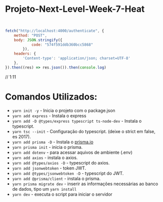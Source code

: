 # Projeto-Next-Level-Week-7-Heat
 

```javascript


fetch("http://localhost:4000/authenticate", {
    method: "POST",
    body: JSON.stringify({
            code: "574f591ddb360bcc5868"
        }),
    headers: {
        'Content-type': 'application/json; charset=UTF-8'
    },
}).then((res) => res.json()).then(console.log)
```

// 1:11

# Comandos Utilizados:

* ``yarn init -y`` - Inicia o projeto com o package.json
* ``yarn add express`` - Instala o express
* ``yarn add -D @types/express typescript ts-node-dev`` - Instala o typescript.
* ``yarn tsc --init`` - Configuração do typescript. (deixe o strict em false, es 2017).
* ``yarn add prisma -D`` - Instala o [prisma.io](https://www.prisma.io/docs/getting-started/setup-prisma/add-to-existing-project/relational-databases-typescript-postgres)
* ``yarn prisma init`` - inicia o prisma.
* ``yarn add dotenv`` - para acessar aquivos de ambiente (.env)
* ``yarn add axios`` - instala o axios.
* ``yarn add @types/axios -D`` - typescript do axios.
* ``yarn add jsonwebtoken`` - token JWT.
* ``yarn add @types/jsonwebtoken -D`` - typescript do JWT.
* ``yarn add @prisma/client`` - instala o prisma.
* ``yarn prisma migrate dev`` - inserir as informações necessárias ao banco de dados, tipo um ``yarn install``
* ``yarn dev`` - executa o script para iniciar o servidor